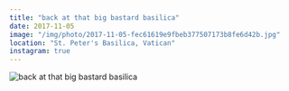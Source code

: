 ```yaml
---
title: "back at that big bastard basilica"
date: 2017-11-05
image: "/img/photo/2017-11-05-fec61619e9fbeb377507173b8fe6d42b.jpg"
location: "St. Peter's Basilica, Vatican"
instagram: true
---
```


![back at that big bastard basilica](/img/photo/2017-11-05-fec61619e9fbeb377507173b8fe6d42b.jpg)
